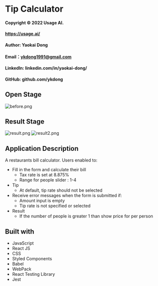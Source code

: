# Tip Calculator
#### Copyright &#169; 2022 Usage AI.
#### https://usage.ai/
#### Author: Yaokai Dong
#### Email：ykdong1991@gmail.com
#### LinkedIn: linkedin.com/in/yaokai-dong/
#### GitHub: github.com/ykdong

## Open Stage
![before.png](https://i.postimg.cc/Y0Pd9zTL/before.png)

## Result Stage
![result.png](https://i.postimg.cc/Kc1wX163/result.png)
![result2.png](https://i.postimg.cc/4N6TMKcb/result2.png)

## Application Description

A restaurants bill calculator. Users enabled to:

- Fill in the form and calculate their bill
  - Tax rate is set at 8.875%
  - Range for people slider : 1-4
- Tip
  - At default, tip rate should not be selected
- Receive error messages when the form is submitted if:
  - Amount input is empty
  - Tip rate is not specified or selected
- Result
  - If the number of people is greater 1 than show price for per person

## Built with

- JavaScript
- React JS
- CSS
- Styled Components
- Babel
- WebPack
- React Testing Library
- Jest

